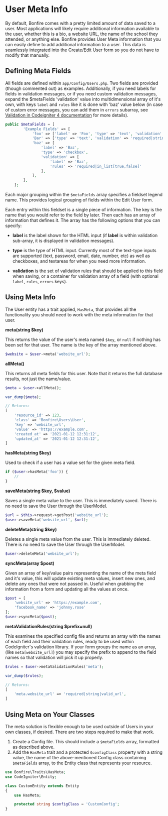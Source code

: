 # User Meta Info

By default, Bonfire comes with a pretty limited amount of data saved to a user. Most applications will likely require
additional information available to the user, whether this is a bio, a website URL, the name of the school they
attended, or anything else. Bonfire provides User Meta information that you can easily define to add additional
information to a user. This data is seamlessly integrated into the Create/Edit User form so you do not have to
modify that manually.

## Defining Meta Fields

All fields are defined within `app/Config/Users.php`. Two fields are provided (though commented out) as examples.
Additionally, if you need labels for fields in validation messages, or if you need custom validation messages,
expand the $metaFields 'validation' value into multidimensional array of it's own, with keys
`label` and `rules` like it is done with 'baz' value below (in case of custom error messages, you can add them
in `errors` subarray, see
[Validation in Codeigniter 4 documentation](https://codeigniter4.github.io/userguide/libraries/validation.html) 
for more details).

```php
public $metaFields = [
        'Example Fields' => [
            'foo' => ['label' => 'Foo', 'type' => 'text', 'validation' => 'permit_empty|string'],
            'Bar' => ['type' => 'text', 'validation' => 'required|string'],
            'baz' => [
                'label' => 'Baz',
                'type' => 'checkbox',
                'validation' => [
                    'label' => 'Baz',
                    'rules' => 'required|in_list[true,false]'
                ],
            ],
        ],
    ];
```



Each major grouping within the `$metaFields` array specifies a fieldset legend name. This provides logical grouping
of fields within the Edit User form.

Each entry within this fieldset is a single piece of information. The key is the name that you would refer to the
field by later. Then each has an array of information that defines it. The array has the following options that
you can specify:

- **label** is the label shown for the HTML input (if **label** is within validation sub-array, it is displayed in validation messages).

- **type** is the type of HTML input. Currently most of the text-type inputs are supported (text, password, email, date, number, etc)
    as well as checkboxes, and textareas for when you need more information.

- **validation** is the set of validation rules that should be applied to this field when saving, or a container for validation array of
  a field (with optional `label`, `rules`, `errors` keys).

## Using Meta Info

The User entity has a trait applied, `HasMeta`, that provides all the functionality you should need to work
with the meta information for that user.

**meta(string $key)**

This returns the value of the user's meta named `$key`, or `null` if nothing has been set for that user.
The name is the key of the array mentioned above.

```php
$website = $user->meta('website_url');
```

**allMeta()**

This returns all meta fields for this user. Note that it returns the full database results, not just the name/value.

```php
$meta = $user->allMeta();

var_dump($meta);

// Returns:
[
    'resource_id' => 123,
    'class' => 'Bonfire\Users\User',
    'key' => 'website_url',
    'value' => 'https://example.com',
    'created_at' => '2021-01-12 12:31:12',
    'updated_at' => '2021-01-12 12:31:12',
]
```

**hasMeta(string $key)**

Used to check if a user has a value set for the given meta field.

```php
if ($user->hasMeta('foo')) {
    //
}
```

**saveMeta(string $key, $value)**

Saves a single meta value to the user. This is immediately saved. There is no need to save the User through the UserModel.

```php
$url = $this->request->getPost('website_url');
$user->saveMeta('website_url', $url);
```

**deleteMeta(string $key)**

Deletes a single meta value from the user. This is immediately deleted. There is no need to save the User through the UserModel.

```php
$user->deleteMeta('website_url');
```

**syncMeta(array $post)**

Given an array of key/value pairs representing the name of the meta field and it's value, this will update existing
meta values, insert new ones, and delete any ones that were not passed in. Useful when grabbing the information from
a form and updating all the values at once.

```php
$post = [
    'website_url' => 'https://example.com',
    'facebook_name' => 'johnny.rose'
];
$user->syncMeta($post);
```

**metaValidationRules(string $prefix=null)**

This examines the specified config file and returns an array with the names of each field and their validation rules,
ready to be used within CodeIgniter's validation library. If your form groups the name as an array, (like `meta[website_url]`)
you may specify the prefix to append to the field names so that validation will pick it up properly.

```php
$rules = $user->metaValidationRules('meta');

var_dump($rules);

// Returns:
[
    'meta.website_url' => 'required|string|valid_url',
]
```

## Using Meta on Your Classes

The meta solution is flexible enough to be used outside of Users in your own classes, if desired. There are two steps
required to make that work.

1. Create a Config file. This should include a `$metaFields` array, formatted as described above.
2. Add the `HasMeta` trait and a protected `$configClass` property with a string value, the name of the above-mentioned
   Config class containing `$metaFields` array, to the Entity class that represents your resource.

```php
use Bonfire\Traits\HasMeta;
use CodeIgniter\Entity;

class CustomEntity extends Entity
{
    use HasMeta;

    protected string $configClass = 'CustomConfig';
}
```

